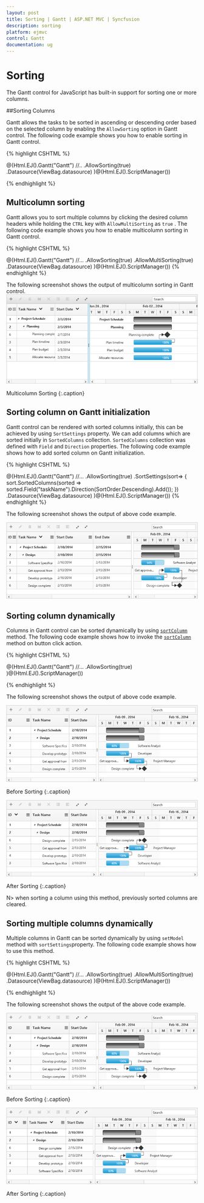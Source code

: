 ```yaml
---
layout: post
title: Sorting | Gantt | ASP.NET MVC | Syncfusion
description: sorting
platform: ejmvc
control: Gantt
documentation: ug
---
```


# Sorting

The Gantt control for JavaScript has built-in support for sorting one or more columns.

##Sorting Columns

Gantt allows the tasks to be sorted in ascending or descending order based on the selected column by enabling the `AllowSorting` option in Gantt control. The following code example shows you how to enable sorting in Gantt control.

{% highlight CSHTML %}

@(Html.EJ().Gantt("Gantt")
//..
.AllowSorting(true)
.Datasource(ViewBag.datasource)
)@(Html.EJ().ScriptManager())

{% endhighlight %}

## Multicolumn sorting

Gantt allows you to sort multiple columns by clicking the desired column headers while holding the `CTRL` key with `AllowMultiSorting` as `true` . The following code example shows you how to enable multicolumn sorting in Gantt control.

{% highlight CSHTML %}

@(Html.EJ().Gantt("Gantt")
//...
.AllowSorting(true)
.AllowMultiSorting(true)
.Datasource(ViewBag.datasource)
)@(Html.EJ().ScriptManager())
{% endhighlight %}

The following screenshot shows the output of multicolumn sorting in Gantt control.
![](Sorting_images/Sorting_img1.png)

Multicolumn Sorting
{:.caption}

## Sorting column on Gantt initialization

Gantt control can be rendered with sorted columns initially, this can be achieved by using `SortSettings` property. We can add columns which are sorted initially in `SortedColumns` collection. `SortedColumns` collection was defined with `Field` and `Direction` properties. The following code example shows how to add sorted column on Gantt initialization.

{% highlight CSHTML %}

@(Html.EJ().Gantt("Gantt")
//...
.AllowSorting(true)
.SortSettings(sort=>
	{
	 sort.SortedColumns(sorted =>
		 sorted.Field("taskName").Direction(SortOrder.Descending).Add());
	})
.Datasource(ViewBag.datasource)
)@(Html.EJ().ScriptManager())
{% endhighlight %}

The following screenshot shows the output of above code example.

![](Sorting_images/Sorting_img2.png)

## Sorting column dynamically

Columns in Gantt control can be sorted dynamically by using [`sortColumn`](/api/js/ejgantt#methods:sortcolumn "sortColumn(mappingName, columnSortDirection)") method. The following code example shows how to invoke the [`sortColumn`](/api/js/ejgantt#methods:sortcolumn "sortColumn(mappingName, columnSortDirection)") method on button click action.

{% highlight CSHTML %}

@(Html.EJ().Gantt("Gantt")
//...
.AllowSorting(true)
)@(Html.EJ().ScriptManager())

 <script type="text/javascript">
$("#sort_column").click(function(){ 
        $("#Gantt").ejGantt("sortColumn", "taskID", ej.sortOrder.Descending);
    });
 </script>
{% endhighlight %}

The following screenshot shows the output of above code example.

![](Sorting_images/Sorting_img3.png)

Before Sorting
{:.caption}

![](Sorting_images/Sorting_img4.png)

After Sorting
{:.caption}

N> when sorting a column using this method, previously sorted columns are cleared.

## Sorting multiple columns dynamically

Multiple columns in Gantt can be sorted dynamically by using `setModel` method with `sortSettings`property. The following code example shows how to use this method.

{% highlight CSHTML %}

@(Html.EJ().Gantt("Gantt")
//...
.AllowSorting(true)
.AllowMultiSorting(true)
.Datasource(ViewBag.datasource)
)@(Html.EJ().ScriptManager())

<script type="text/javascript">
$("#sort_column").click(function() {
        var sortedColumns = [
             { field: "taskID", direction: ej.sortOrder.Descending },
             { field: "taskName", direction: ej.sortOrder.Descending }
            ];
        var sortSettings = {
                sortedColumns: sortedColumns
            };
        var ganttObj = $("#Gantt").ejGantt("instance");
            ganttObj.setModel({ "sortSettings": sortSettings });
    });
 </script>
{% endhighlight %}

The following screenshot shows the output of the above code example.

![](Sorting_images/Sorting_img3.png)

Before Sorting
{:.caption}

![](Sorting_images/Sorting_img5.png)

After Sorting
{:.caption}
